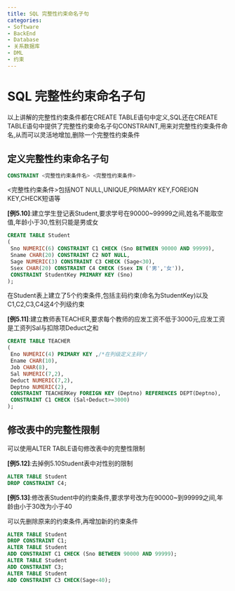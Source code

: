 ```yaml
---
title: SQL 完整性约束命名子句
categories:
- Software
- BackEnd
- Database
- 关系数据库
- DML
- 约束
---
```

# SQL 完整性约束命名子句

以上讲解的完整性约束条件都在CREATE TABLE语句中定义,SQL还在CREATE TABLE语句中提供了完整性约束命名子句CONSTRAINT,用来对完整性约束条件命名,从而可以灵活地增加,删除一个完整性约束条件

## 定义完整性约束命名子句

```sql
CONSTRAINT <完整性约束条件名> <完整性约束条件>
```

<完整性约束条件>包括NOT NULL,UNIQUE,PRIMARY KEY,FOREIGN KEY,CHECK短语等

**[例5.10]**:建立学生登记表Student,要求学号在90000\~99999之间,姓名不能取空值,年龄小于30,性别只能是男或女

```sql
CREATE TABLE Student
(
 Sno NUMERIC(6) CONSTRAINT C1 CHECK (Sno BETWEEN 90000 AND 99999),
 Sname CHAR(20) CONSTRAINT C2 NOT NULL,
 Sage NUMERIC(3) CONSTRAINT C3 CHECK (Sage<30),
 Ssex CHAR(20) CONSTRAINT C4 CHECK (Ssex IN ('男','女')),
 CONSTRAINT StudentKey PRIMARY KEY (Sno)
);
```

在Student表上建立了5个约束条件,包括主码约束(命名为StudentKey)以及C1,C2,C3,C4这4个列级约束

**[例5.11]**:建立教师表TEACHER,要求每个教师的应发工资不低于3000元,应发工资是工资列Sal与扣除项Deduct之和

```sql
CREATE TABLE TEACHER
(
 Eno NUMERIC(4) PRIMARY KEY ,/*在列级定义主码*/
 Ename CHAR(10),
 Job CHAR(8),
 Sal NUMERIC(7,2),
 Deduct NUMERIC(7,2),
 Deptno NUMERIC(2),
 CONSTRAINT TEACHERKey FOREIGN KEY (Deptno) REFERENCES DEPT(Deptno),
 CONSTRAINT C1 CHECK (Sal+Deduct>=3000)
);
```

## 修改表中的完整性限制

可以使用ALTER TABLE语句修改表中的完整性限制

**[例5.12]**:去掉例5.10Student表中对性别的限制

```sql
ALTER TABLE Student
DROP CONSTRAINT C4;
```

**[例5.13]**:修改表Student中的约束条件,要求学号改为在90000~到99999之间,年龄由小于30改为小于40

可以先删除原来的约束条件,再增加新的约束条件

```sql
ALTER TABLE Student
DROP CONSTRAINT C1;
ALTER TABLE Student
ADD CONSTRAINT C1 CHECK (Sno BETWEEN 90000 AND 99999);
ALTER TABLE Student
ADD CONSTRAINT C3;
ALTER TABLE Student
ADD CONSTRAINT C3 CHECK(Sage<40);
```
